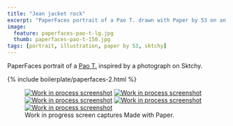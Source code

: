 ```yaml
---
title: "Jean jacket rock"
excerpt: "PaperFaces portrait of a Pao T. drawn with Paper by 53 on an iPad."
image: 
  feature: paperfaces-pao-t-lg.jpg
  thumb: paperfaces-pao-t-150.jpg
tags: [portrait, illustration, paper by 53, sktchy]
---
```


PaperFaces portrait of a [Pao T.](http://sktchy.com/LWk59H) inspired by a photograph on Sktchy.

{% include boilerplate/paperfaces-2.html %}

<figure class="third">
	<a href="{{ site.url }}/images/paperfaces-pao-t-process-1-lg.jpg"><img src="{{ site.url }}/images/paperfaces-pao-t-process-1-600.jpg" alt="Work in process screenshot"></a>
	<a href="{{ site.url }}/images/paperfaces-pao-t-process-2-lg.jpg"><img src="{{ site.url }}/images/paperfaces-pao-t-process-2-600.jpg" alt="Work in process screenshot"></a>
	<a href="{{ site.url }}/images/paperfaces-pao-t-process-3-lg.jpg"><img src="{{ site.url }}/images/paperfaces-pao-t-process-3-600.jpg" alt="Work in process screenshot"></a>
	<a href="{{ site.url }}/images/paperfaces-pao-t-process-4-lg.jpg"><img src="{{ site.url }}/images/paperfaces-pao-t-process-4-600.jpg" alt="Work in process screenshot"></a>
	<a href="{{ site.url }}/images/paperfaces-pao-t-process-5-lg.jpg"><img src="{{ site.url }}/images/paperfaces-pao-t-process-5-600.jpg" alt="Work in process screenshot"></a>
	<figcaption>Work in progress screen captures Made with Paper.</figcaption>
</figure>